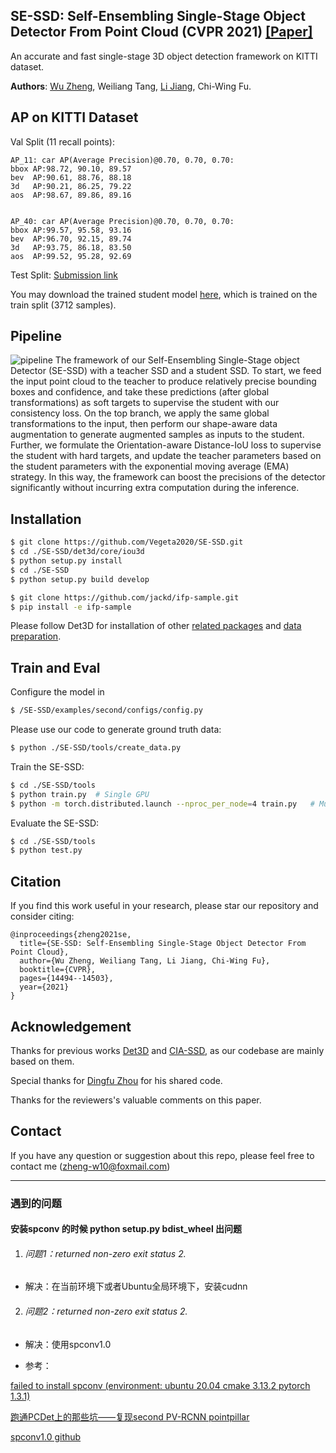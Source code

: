 ## SE-SSD: Self-Ensembling Single-Stage Object Detector From Point Cloud (CVPR 2021) [[Paper]](https://arxiv.org/abs/2104.09804)

An accurate and fast single-stage 3D object detection framework on KITTI dataset.

**Authors**: [Wu Zheng](https://github.com/Vegeta2020), Weiliang Tang, [Li Jiang](https://github.com/llijiang), Chi-Wing Fu.


## AP on KITTI Dataset


Val Split (11 recall points):
```
AP_11: car AP(Average Precision)@0.70, 0.70, 0.70:
bbox AP:98.72, 90.10, 89.57
bev  AP:90.61, 88.76, 88.18
3d   AP:90.21, 86.25, 79.22
aos  AP:98.67, 89.86, 89.16


AP_40: car AP(Average Precision)@0.70, 0.70, 0.70:
bbox AP:99.57, 95.58, 93.16
bev  AP:96.70, 92.15, 89.74
3d   AP:93.75, 86.18, 83.50
aos  AP:99.52, 95.28, 92.69

```

Test Split: [Submission link](http://www.cvlibs.net/datasets/kitti/eval_object_detail.php?&result=14e5c4daac79d3aef85a842f79538defb1b37ad1)

You may download the trained student model [here](https://drive.google.com/file/d/1M2nP_bGpOy0Eo90xWFoTIUkjhdw30Pjs/view?usp=sharing), which is trained on the train split (3712 samples).

## Pipeline

![pipeline](https://github.com/Vegeta2020/SE-SSD/blob/master/pictures/pipeline.png)
The framework of our Self-Ensembling Single-Stage object Detector (SE-SSD) with a teacher SSD and a student SSD. To start, we feed the input point cloud to the teacher to produce relatively precise bounding boxes and confidence, and take these predictions (after
global transformations) as soft targets to supervise the student with our consistency loss. On the top branch, we apply the same global transformations to the input, then perform our shape-aware data augmentation to generate augmented samples
as inputs to the student. Further, we formulate the Orientation-aware Distance-IoU loss to supervise the student with hard targets, and update the teacher parameters based on the student parameters with the exponential moving average (EMA) strategy. In this
way, the framework can boost the precisions of the detector significantly without incurring extra computation during the inference.

## Installation

```bash
$ git clone https://github.com/Vegeta2020/SE-SSD.git
$ cd ./SE-SSD/det3d/core/iou3d
$ python setup.py install
$ cd ./SE-SSD
$ python setup.py build develop

$ git clone https://github.com/jackd/ifp-sample.git
$ pip install -e ifp-sample
```

Please follow Det3D for installation of other [related packages](https://github.com/poodarchu/Det3D/blob/master/INSTALLATION.md) and [data preparation](https://github.com/poodarchu/Det3D/blob/master/GETTING_STARTED.md).

## Train and Eval

Configure the model in
```bash
$ /SE-SSD/examples/second/configs/config.py
```

Please use our code to generate ground truth data:
```bash
$ python ./SE-SSD/tools/create_data.py
```

Train the SE-SSD:
```bash
$ cd ./SE-SSD/tools
$ python train.py  # Single GPU
$ python -m torch.distributed.launch --nproc_per_node=4 train.py   # Multiple GPU
```

Evaluate the SE-SSD:
```bash
$ cd ./SE-SSD/tools
$ python test.py
```

## Citation
If you find this work useful in your research, please star our repository and consider citing:
```
@inproceedings{zheng2021se,
  title={SE-SSD: Self-Ensembling Single-Stage Object Detector From Point Cloud},
  author={Wu Zheng, Weiliang Tang, Li Jiang, Chi-Wing Fu},
  booktitle={CVPR},
  pages={14494--14503},
  year={2021}
}
```


## Acknowledgement
Thanks for previous works [Det3D](https://github.com/poodarchu/det3d) and [CIA-SSD](https://github.com/Vegeta2020/CIA-SSD), as our codebase are mainly based on them. 

Special thanks for [Dingfu Zhou](https://github.com/dingfuzhou) for his shared code.

Thanks for the reviewers's valuable comments on this paper.

## Contact
If you have any question or suggestion about this repo, please feel free to contact me (zheng-w10@foxmail.com)

------

### 遇到的问题

#### 安装spconv 的时候 python setup.py bdist_wheel 出问题

1. ###### 问题1：returned non-zero exit status 2.

* 解决：在当前环境下或者Ubuntu全局环境下，安装cudnn

2. ###### 问题2：returned non-zero exit status 2.

* 解决：使用spconv1.0

* 参考：

[failed to install spconv (environment: ubuntu 20.04 cmake 3.13.2 pytorch 1.3.1)](https://github.com/traveller59/spconv/issues/212)

[跑通PCDet上的那些坑——复现second PV-RCNN pointpillar](https://blog.csdn.net/hughlee815/article/details/107226257?ops_request_misc=%257B%2522request%255Fid%2522%253A%2522159645711419195188342704%2522%252C%2522scm%2522%253A%252220140713.130102334..%2522%257D&request_id=159645711419195188342704&biz_id=0&utm_medium=distribute.pc_search_result.none-task-blog-2~all~first_rank_v2~rank_v28-1-107226257.pc_first_rank_v2_rank_v28&utm_term=%E8%B7%91%E9%80%9APCDet&spm=1018.2118.3001.4187)

[spconv1.0 github](https://github.com/tyjiang1997/spconv1.0)
